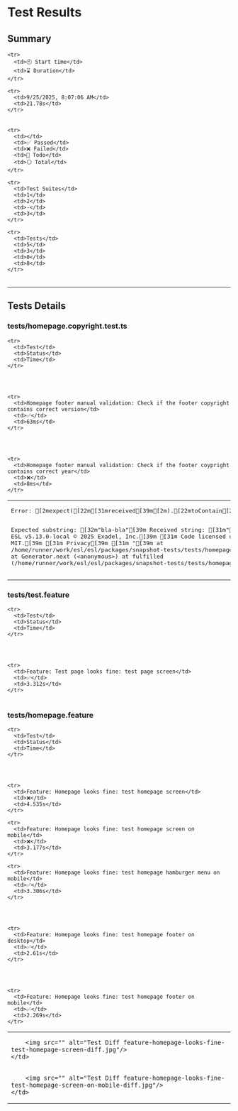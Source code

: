 


<h1>Test Results</h1>
<h2>Summary</h2>
<table>
  <tbody>
    
    <tr>
      <td>🕙 Start time</td>
      <td>⌛ Duration</td>
    </tr>
    
    <tr>
      <td>9/25/2025, 8:07:06 AM</td>
      <td>21.78s</td>
    </tr>
  </tbody>
</table>
<table>
  <tbody>
    
    <tr>
      <td></td>
      <td>✅ Passed</td>
      <td>❌ Failed</td>
      <td>🚧 Todo</td>
      <td>⚪ Total</td>
    </tr>
    
    <tr>
      <td>Test Suites</td>
      <td>1</td>
      <td>2</td>
      <td>-</td>
      <td>3</td>
    </tr>
    
    <tr>
      <td>Tests</td>
      <td>5</td>
      <td>3</td>
      <td>0</td>
      <td>8</td>
    </tr>
  </tbody>
</table>
<hr/>
<h2>Tests Details</h2>
<h3>tests/homepage.copyright.test.ts</h3>
<table>
  <tbody>
  
    <tr>
      <td>Test</td>
      <td>Status</td>
      <td>Time</td>
    </tr>
    
    
    
    
    <tr>
      <td>Homepage footer manual validation: Check if the footer copyright contains correct version</td>
      <td>✅</td>
      <td>63ms</td>
    </tr>
    
    
    
    
    <tr>
      <td>Homepage footer manual validation: Check if the footer coypright contains correct year</td>
      <td>❌</td>
      <td>8ms</td>
    </tr>
  <tr>
    <td colspan="3"><pre>Error: [2mexpect([22m[31mreceived[39m[2m).[22mtoContain[2m([22m[32mexpected[39m[2m) // indexOf[22m

Expected substring: [32m&quot;bla-bla&quot;[39m
Received string:    [31m&quot;[39m
[31m        ESL v5.13.0-local © 2025 Exadel, Inc.[39m
[31m        Code licensed under MIT.[39m
[31m        Privacy[39m
[31m      &quot;[39m
    at /home/runner/work/esl/esl/packages/snapshot-tests/tests/homepage.copyright.test.ts:20:21
    at Generator.next (&lt;anonymous&gt;)
    at fulfilled (/home/runner/work/esl/esl/packages/snapshot-tests/tests/homepage.copyright.test.ts:4:58)</pre>
    </td>
  </tr>
  </tbody>
</table>
<h3>tests/test.feature</h3>
<table>
  <tbody>
  
    <tr>
      <td>Test</td>
      <td>Status</td>
      <td>Time</td>
    </tr>
    
    
    
    
    <tr>
      <td>Feature: Test page looks fine: test page screen</td>
      <td>✅</td>
      <td>3.312s</td>
    </tr>
  </tbody>
</table>
<h3>tests/homepage.feature</h3>
<table>
  <tbody>
  
    <tr>
      <td>Test</td>
      <td>Status</td>
      <td>Time</td>
    </tr>
    
    
    
    
    <tr>
      <td>Feature: Homepage looks fine: test homepage screen</td>
      <td>❌</td>
      <td>4.535s</td>
    </tr>
  <tr>
    <td colspan="3">
        
          
        <img src="" alt="Test Diff feature-homepage-looks-fine-test-homepage-screen-diff.jpg"/>
    </td>
  </tr>
    
    
    
    
    <tr>
      <td>Feature: Homepage looks fine: test homepage screen on mobile</td>
      <td>❌</td>
      <td>3.177s</td>
    </tr>
  <tr>
    <td colspan="3">
        
          
        <img src="" alt="Test Diff feature-homepage-looks-fine-test-homepage-screen-on-mobile-diff.jpg"/>
    </td>
  </tr>
    
    
    
    
    <tr>
      <td>Feature: Homepage looks fine: test homepage hamburger menu on mobile</td>
      <td>✅</td>
      <td>3.306s</td>
    </tr>
    
    
    
    
    <tr>
      <td>Feature: Homepage looks fine: test homepage footer on desktop</td>
      <td>✅</td>
      <td>2.61s</td>
    </tr>
    
    
    
    
    <tr>
      <td>Feature: Homepage looks fine: test homepage footer on mobile</td>
      <td>✅</td>
      <td>2.269s</td>
    </tr>
  </tbody>
</table>
